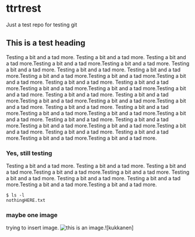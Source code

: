 # ttrtrest
Just a test repo for testing git

## This is a test heading
Testing a bit and a tad more. Testing a bit and a tad more. Testing a bit and a tad more.Testing a bit and a tad more.Testing a bit and a tad more.
Testing a bit and a tad more. Testing a bit and a tad more. Testing a bit and a tad more.Testing a bit and a tad more.Testing a bit and a tad more.Testing a bit and a tad more. Testing a bit and a tad more. Testing a bit and a tad more.Testing a bit and a tad more.Testing a bit and a tad more.Testing a bit and a tad more. Testing a bit and a tad more. Testing a bit and a tad more.Testing a bit and a tad more.Testing a bit and a tad more.Testing a bit and a tad more. Testing a bit and a tad more. Testing a bit and a tad more.Testing a bit and a tad more.Testing a bit and a tad more.Testing a bit and a tad more. Testing a bit and a tad more. Testing a bit and a tad more.Testing a bit and a tad more.Testing a bit and a tad more.Testing a bit and a tad more. Testing a bit and a tad more. Testing a bit and a tad more.Testing a bit and a tad more.Testing a bit and a tad more.

### Yes, still testing

Testing a bit and a tad more. Testing a bit and a tad more. Testing a bit and a tad more.Testing a bit and a tad more.Testing a bit and a tad more.
Testing a bit and a tad more. Testing a bit and a tad more. Testing a bit and a tad more.Testing a bit and a tad more.Testing a bit and a tad more.

    $ ls -l
    nothingHERE.txt
 
### maybe one image
trying to insert image.
![this is an image]((https://user-images.githubusercontent.com/30270781/201042749-8d79a299-ddf0-462c-a8c3-c517252e1f83.png) "One cool image huh?").![kukkanen]
